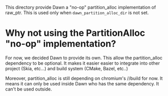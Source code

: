 This directory provide Dawn a "no-op" partition_alloc implementation of raw_ptr. This is used only
when `dawn_partition_alloc_dir` is not set.

# Why not using the PartitionAlloc "no-op" implementation?
For now, we decided Dawn to provide its own. This allow the partition_alloc dependency to be
optional. It makes it easier easier to integrate into other project (Skia,
etc...) and build system (CMake, Bazel, etc..)

Moreover, partition_alloc is still depending on chromium's //build for now. It
means it can only be used inside Dawn who has the same dependency. It can't be
used outside.
